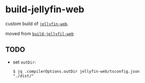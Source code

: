 # build-jellyfin-web

custom build of [`jellyfin-web`](https://github.com/jellyfin/jellyfin-web). 

moved from [`build-jellyfil-web`](https://git.sudo.is/ben/build-jellyfin-web)

## TODO

* set `outDir`:

  ```
  $ jq .compilerOptions.outDir jellyfin-web/tsconfig.json
  "./dist/"
  ```
